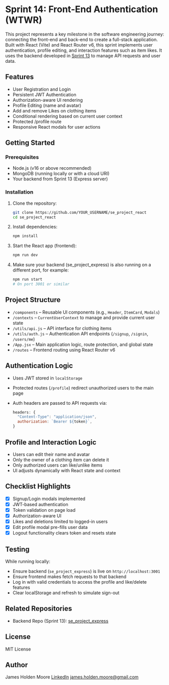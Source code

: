 # Sprint 14: Front-End Authentication (WTWR)

This project represents a key milestone in the software engineering journey: connecting the front-end and back-end to create a full-stack application. Built with React (Vite) and React Router v6, this sprint implements user authentication, profile editing, and interaction features such as item likes. It uses the backend developed in [Sprint 13](https://github.com/Jhm323/se_project_express) to manage API requests and user data.

## Features

- User Registration and Login
- Persistent JWT Authentication
- Authorization-aware UI rendering
- Profile Editing (name and avatar)
- Add and remove Likes on clothing items
- Conditional rendering based on current user context
- Protected /profile route
- Responsive React modals for user actions

## Getting Started

### Prerequisites

- Node.js (v16 or above recommended)
- MongoDB (running locally or with a cloud URI)
- Your backend from Sprint 13 (Express server)

### Installation

1. Clone the repository:

   ```bash
   git clone https://github.com/YOUR_USERNAME/se_project_react
   cd se_project_react
   ```

2. Install dependencies:

   ```bash
   npm install
   ```

3. Start the React app (frontend):

   ```bash
   npm run dev
   ```

4. Make sure your backend (se_project_express) is also running on a different port, for example:

   ```bash
   npm run start
   # On port 3001 or similar
   ```

## Project Structure

- `/components` – Reusable UI components (e.g., `Header`, `ItemCard`, `Modals`)
- `/contexts` – `CurrentUserContext` to manage and provide current user state
- `/utils/api.js` – API interface for clothing items
- `/utils/auth.js` – Authentication API endpoints (`/signup`, `/signin`, `/users/me`)
- `/App.jsx` – Main application logic, route protection, and global state
- `/routes` – Frontend routing using React Router v6

## Authentication Logic

- Uses JWT stored in `localStorage`
- Protected routes (`/profile`) redirect unauthorized users to the main page
- Auth headers are passed to API requests via:

  ```js
  headers: {
    "Content-Type": "application/json",
    authorization: `Bearer ${token}`,
  }
  ```

## Profile and Interaction Logic

- Users can edit their name and avatar
- Only the owner of a clothing item can delete it
- Only authorized users can like/unlike items
- UI adjusts dynamically with React state and context

## Checklist Highlights

- [x] Signup/Login modals implemented
- [x] JWT-based authentication
- [x] Token validation on page load
- [x] Authorization-aware UI
- [x] Likes and deletions limited to logged-in users
- [x] Edit profile modal pre-fills user data
- [x] Logout functionality clears token and resets state

## Testing

While running locally:

- Ensure backend (`se_project_express`) is live on `http://localhost:3001`
- Ensure frontend makes fetch requests to that backend
- Log in with valid credentials to access the profile and like/delete features
- Clear localStorage and refresh to simulate sign-out

## Related Repositories

- Backend Repo (Sprint 13): [se_project_express](https://github.com/jhm323/se_project_express)

## License

MIT License

## Author

James Holden Moore
[LinkedIn](https://www.linkedin.com/in/james-holden-moore)
[james.holden.moore@gmail.com](mailto:james.holden.moore@gmail.com)
